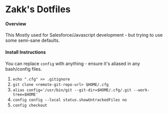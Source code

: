 # Zakk's Dotfiles

#### Overview
This Mostly used for Salesforce/Javascript development - but trying to use some semi-sane defaults.

#### Install Instructions

You can replace `config` with anything - ensure it's aliased in any bash/config files.

1. `echo ".cfg" >> .gitignore`
2. `git clone <remote-git-repo-url> $HOME/.cfg`
3. `alias config='/usr/bin/git --git-dir=$HOME/.cfg/.git --work-tree=$HOME'`
4. `config config --local status.showUntrackedFiles no`
5. `config checkout`
